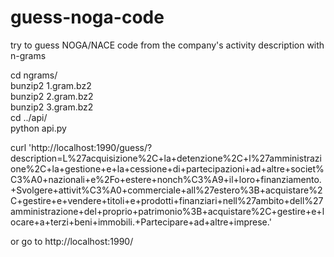 # guess-noga-code
try to guess NOGA/NACE code from the company's activity description with n-grams

cd ngrams/  
bunzip2 1.gram.bz2  
bunzip2 2.gram.bz2  
bunzip2 3.gram.bz2  
cd ../api/  
python api.py  
  
curl 'http://localhost:1990/guess/?description=L%27acquisizione%2C+la+detenzione%2C+l%27amministrazione%2C+la+gestione+e+la+cessione+di+partecipazioni+ad+altre+societ%C3%A0+nazionali+e%2Fo+estere+nonch%C3%A9+il+loro+finanziamento.+Svolgere+attivit%C3%A0+commerciale+all%27estero%3B+acquistare%2C+gestire+e+vendere+titoli+e+prodotti+finanziari+nell%27ambito+dell%27amministrazione+del+proprio+patrimonio%3B+acquistare%2C+gestire+e+locare+a+terzi+beni+immobili.+Partecipare+ad+altre+imprese.'  

or go to http://localhost:1990/

